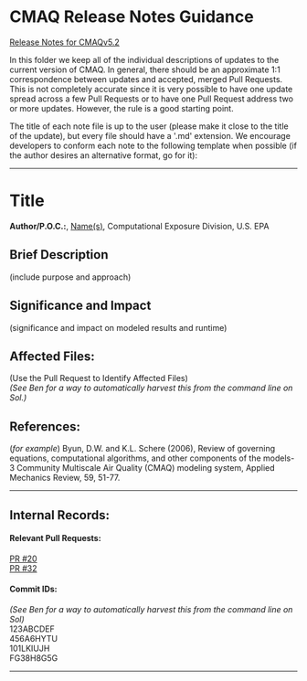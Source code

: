 CMAQ Release Notes Guidance
===========================

[Release Notes for CMAQv5.2](Release_Notes.md)

In this folder we keep all of the individual descriptions of updates to the current version of CMAQ. In general, there should be an approximate 1:1 correspondence between updates and accepted, merged Pull Requests. This is not completely accurate since it is very possible to have one update spread across a few Pull Requests or to have one Pull Request address two or more updates. However, the rule is a good starting point.  

The title of each note file is up to the user (please make it close to the title of the update), but every file should have a '.md' extension. We encourage developers to conform each note to the following template when possible (if the author desires an alternative format, go for it):

-----

# Title 

**Author/P.O.C.:**, [Name(s)](mailto:email@address.com), Computational Exposure Division, U.S. EPA

## Brief Description 

(include purpose and approach)

## Significance and Impact 

(significance and impact on modeled results and runtime)

## Affected Files: 

(Use the Pull Request to Identify Affected Files)  
*(See Ben for a way to automatically harvest this from the command line on Sol.)*

## References: 

(*for example*) Byun, D.W. and K.L. Schere (2006), Review of governing equations, computational algorithms, and other components of the models-3 Community Multiscale Air Quality (CMAQ) modeling system, Applied Mechanics Review, 59, 51-77.

-----
## Internal Records:
#### Relevant Pull Requests:
[PR #20](https://github.com/usepa/cmaq/pulls/20)  
[PR #32](https://github.com/usepa/cmaq/pulls/32)

#### Commit IDs:
*(See Ben for a way to automatically harvest this from the command line on Sol)*  
123ABCDEF  
456A6HYTU  
101LKIUJH  
FG38H8G5G  

-----
